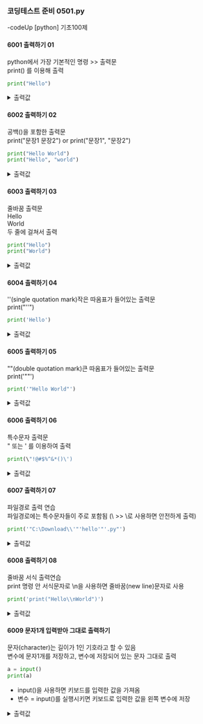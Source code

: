 ### 코딩테스트 준비 0501.py

-codeUp [python] 기초100제

#### 6001 출력하기 01
python에서 가장 기본적인 명령 >> 출력문<br>
print() 를 이용해 출력
```py
print("Hello")
```
<details><summary>출력값</summary>

  ```py
  Hello
  ```
  
  </details>
  
#### 6002 출력하기 02
공백()을 포함한 출력문<br>
print("문장1 문장2") or print("문장1", "문장2")
```py
print("Hello World")
print("Hello", "world")
```
<details><summary>출력값</summary>
  
  ```py
  Hello World
  ```
  </details>
  
#### 6003 출력하기 03
줄바꿈 출력문<br>
Hello<br>
World<br>
두 줄에 걸쳐서 출력
```py
print("Hello")
print("World")
```
<details><summary>출력값</summary>
  
  ```py
  Hello
  World
  ```
  </details>
  
#### 6004 출력하기 04
''(single quotation mark)작은 따옴표가 들어있는 출력문<br>
print("''")
```py
print('Hello')
```
<details><summary>출력값</summary>
  
  ```py
  'Hello'
  ```
  </details>
  
#### 6005 출력하기 05
""(double quotation mark)큰 따옴표가 들어있는 출력문<br>
print('""')
```py
print('"Hello World"')
```
<details><summary>출력값</summary>
  
  ```py
  "Hello World"
  ```
  </details>

#### 6006 출력하기 06
특수문자 출력문<br>
\" 또는 \' 를 이용하여 출력
```py
print(\"!@#$%^&*()\')
```
<details><summary>출력값</summary>
  
  ```py
  "!@#$%^&*()'
  ```
  </details>
  
#### 6007 출력하기 07
파일경로 출력 연습<br>
파일경로에는 특수문자들이 주로 포함됨 (\ >> \\로 사용하면 안전하게 출력)
```py
print('"C:\Download\\'"'hello'"'.py"')
```
<details><summary>출력값</summary>
  
  ```py
  "C:\Download\'hello'.py"
  ```
  
  </details>
  
#### 6008 출력하기 08
줄바꿈 서식 출력연습<br>
print 명령 안 서식문자로 \n을 사용하면 줄바꿈(new line)문자로 사용
```py
print('print("Hello\\nWorld")')
```
<details><summary>출력값</summary>
  
  ```py
  print("Hello\nWorld")
  ```
  
  </details>
 
 #### 6009 문자1개 입력받아 그대로 출력하기
 문자(character)는 길이가 1인 기호라고 할 수 있음<br>
 변수에 문자1개를 저장하고, 변수에 저장되어 있는 문자 그대로 출력
 ```py
 a = input()
 print(a)
 ```
 * input()을 사용하면 키보드를 입력한 값을 가져옴
 * 변수 = input()를 실행시키면 키보드로 입력한 값을 왼쪽 변수에 저장
 
 <details><summary>출력값</summary>
  
  ```py
  a
  ```
  
  </details>
 
